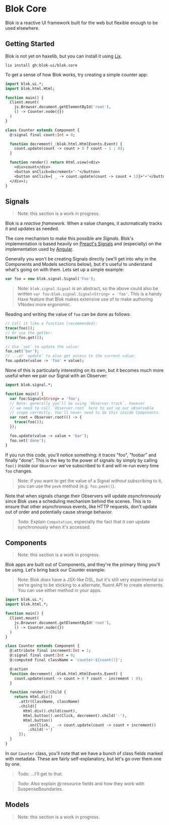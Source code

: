 Blok Core
=========

Blok is a reactive UI framework built for the web but flexible enough to be used elsewhere.

Getting Started
---------------

Blok is not yet on haxelib, but you can install it using [Lix](https://github.com/lix-pm/lix.client).

```
lix install gh:blok-ui/blok.core
```

To get a sense of how Blok works, try creating a simple counter app:

```haxe
import blok.ui.*;
import blok.html.Html;

function main() {
  Client.mount(
    js.Browser.document.getElementById('root'),
    () -> Counter.node({})
  )
}

class Counter extends Component {
  @:signal final count:Int = 0;

  function decrement(_:blok.html.HtmlEvents.Event) {
    count.update(count -> count > 0 ? count - 1 : 0);
  }

  function render() return Html.view(<div>
    <div>count</div>
    <button onClick=decrement>"-"</button>
    <button onClick={ _ -> count.update(count -> count + 1)}>"+"</button>
  </div>);
}
```

Signals
-------

> Note: this section is a work in progress.

Blok is a *reactive framework*. When a value changes, it automatically tracks it and updates as needed.

The core mechanism to make this possible are *Signals*. Blok's implementation is based heavily on [Preact's Signals](https://github.com/preactjs/signals) and (especially) on the implementation used by [Angular](https://github.com/angular/angular/blob/4be253483d045cfee6b42766c9dfd8c9888057e0/packages/core/primitives/signals).

Generally you won't be creating Signals directly (we'll get into why in the Components and Models sections below), but it's useful to understand what's going on with them. Lets set up a simple example:

```haxe
var foo = new blok.signal.Signal('Foo');
```

> Note: `blok.signal.Signal` is an abstract, so the above could also be written `var foo:blok.signal.Signal<String> = 'foo'`. This is a handy Haxe feature that Blok makes extensive use of to make authoring VNodes more ergonomic.

Reading and writing the value of `foo` can be done as follows:

```haxe
// Call it like a function (recommended):
trace(foo());
// Or use the getter:
trace(foo.get());

// Use `set` to update the value:
foo.set('bar');
// ...or `update` to also get access to the current value:
foo.update(value -> 'foo' + value);
```

None of this is particularly interesting on its own, but it becomes much more useful when we pair our Signal with an Observer:

```haxe
import blok.signal.*;

function main() {
  var foo:Signal<String> = 'foo';
  // Note: generally you'll be using `Observer.track`, however 
  // we need to call `Observer.root` here to set up our observable 
  // scope correctly. You'll never need to do this inside Components.
  var root = Observer.root(() -> {
    trace(foo());
  });

  foo.update(value -> value + 'bar');
  foo.set('done');
}
```

If you run this code, you'll notice something: it traces "foo", "foobar" and finally "done". This is the key to the power of signals: by simply by calling `foo()` inside our `Observer` we've subscribed to it and will re-run every time `foo` changes.

> Note: if you want to get the value of a Signal *without* subscribing to it, you can use the `peek` method (e.g. `foo.peek()`).

Note that when signals change their Observers will update *asynchronously* since Blok uses a scheduling mechanism behind the scenes. This is to ensure that other asynchronous events, like HTTP requests, don't update out of order and potentially cause strange behavior.

> Todo: Explain `Computation`, especially the fact that it *can* update synchronously when it's accessed.

Components
----------

> Note: this section is a work in progress.

Blok apps are built out of Components, and they're the primary thing you'll be using. Let's bring back our Counter example:

> Note: Blok *does* have a JSX-like DSL, but it's still very experimental so we're going to be sticking to a alternate, fluent API to create elements. You can use either method in your apps.

```haxe
import blok.ui.*;
import blok.html.*;

function main() {
  Client.mount(
    js.Browser.document.getElementById('root'),
    () -> Counter.node({})
  )
}

class Counter extends Component {
  @:attribute final increment:Int = 1;
  @:signal final count:Int = 0;
  @:computed final className = 'counter-${count()}';

  @:action
  function decrement(_:blok.html.HtmlEvents.Event) {
    count.update(count -> count > 0 ? count - increment : 0);
  }

  function render():Child {
    return Html.div()
      .attr(ClassName, className)
      .child([
        Html.div().child(count),
        Html.button().on(Click, decrement).child('-'),
        Html.button()
          .on(Click, _ -> count.update(count -> count + increment)) 
          .child('+')
      ]);
  }
}
```

In our `Counter` class, you'll note that we have a bunch of class fields marked with metadata. These are fairly self-explanatory, but let's go over them one by one.

> Todo: ...I'll get to that.

> Todo: Also explain @:resource fields and how they work with SuspenseBoundaries.

Models
------

> Note: this section is a work in progress.

